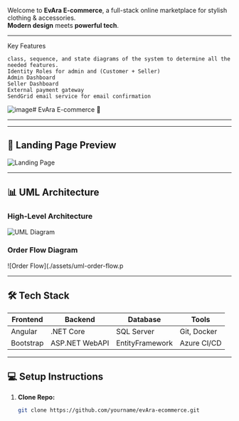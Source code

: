 Welcome to **EvAra E-commerce**, a full-stack online marketplace for stylish clothing & accessories.  
**Modern design** meets **powerful tech**.

---
Key Features

    class, sequence, and state diagrams of the system to determine all the needed features.
    Identity Roles for admin and (Customer + Seller)
    Admin Dashboard
    Seller Dashboard
    External payment gateway
    SendGrid email service for email confirmation


![image](https://github.com/user-attachments/assets/18c680e6-eb59-4bc7-92e9-c7da76974937)# EvAra E-commerce 🛒


---

---

## 🌟 Landing Page Preview

![Landing Page](./assets/land.png)

---

## 📊 UML Architecture

### **High-Level Architecture**

![UML Diagram](./image/1.jpg)

### **Order Flow Diagram**

![Order Flow](./assets/uml-order-flow.p

---

## 🛠️ Tech Stack

| Frontend  | Backend       | Database   | Tools           |
|-----------|---------------|------------|-----------------|
| Angular   | .NET Core     | SQL Server | Git, Docker     |
| Bootstrap | ASP.NET WebAPI| EntityFramework | Azure CI/CD  |

---

## 💻 Setup Instructions

1. **Clone Repo:**
   ```bash
   git clone https://github.com/yourname/evAra-ecommerce.git
